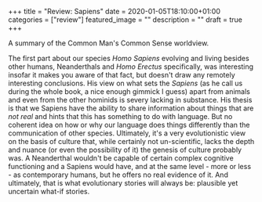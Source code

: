 +++
title =  "Review: Sapiens"
date = 2020-01-05T18:10:00+01:00
categories = ["review"]
featured_image = ""
description = ""
draft = true
+++

A summary of the Common Man's Common Sense worldview.

<!--more-->

The first part about our species *Homo Sapiens* evolving and living besides other humans, Neanderthals and *Homo Erectus* specifically, was interesting insofar it makes you aware of that fact, but doesn't draw any remotely interesting conclusions. His view on what sets the *Sapiens* (as he call us during the whole book, a nice enough gimmick I guess) apart from animals and even from the other hominids is severy lacking in substance. His thesis is that we Sapiens have the ability to share information about things that are *not real* and hints that this has something to do with language. But no coherent idea on how or why our language does things differently than the communication of other species. Ultimately, it's a very evolutionistic view on the basis of culture that, while certainly not un-scientific, lacks the depth and nuance (or even the possibility of it) the genesis of culture probably was. A Neanderthal wouldn't be capable of certain complex cognitive functioning and a Sapiens would have, and at the same level - more or less - as contemporary humans, but he offers no real evidence of it. And ultimately, that is what evolutionary stories will always be: plausible yet uncertain what-if stories. 